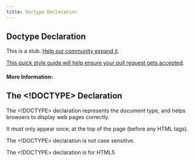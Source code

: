 ```yaml
---
title: Doctype Declaration
---
```

## Doctype Declaration

This is a stub. <a href='https://github.com/freecodecamp/guides/tree/master/src/pages/html/doctype-declaration/index.md' target='_blank' rel='nofollow'>Help our community expand it</a>.

<a href='https://github.com/freecodecamp/guides/blob/master/README.md' target='_blank' rel='nofollow'>This quick style guide will help ensure your pull request gets accepted</a>.

<!-- The article goes here, in GitHub-flavored Markdown. Feel free to add YouTube videos, images, and CodePen/JSBin embeds  -->

#### More Information:
<!-- Please add any articles you think might be helpful to read before writing the article -->
<h2>The &lt;!DOCTYPE&gt; Declaration</h2>
<p>The &lt;!DOCTYPE&gt; declaration represents the document type, and helps browsers to display web pages correctly.</p>
<p>It must only appear once, at the top of the page (before any HTML tags). </p>
<p>The &lt;!DOCTYPE&gt; declaration is not case sensitive.</p>
<p>The &lt;!DOCTYPE&gt; declaration is for HTML5</p>


